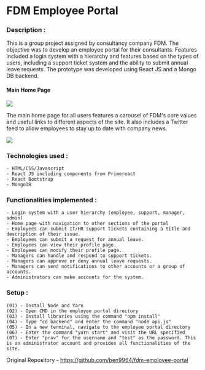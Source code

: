 # FDM Employee Portal

### Description :
This is a group project assigned by consultancy company FDM. The objective was to develop an employee portal for their consultants. Features included a login system with a hierarchy and features based on the types of users, including a support ticket system and the ability to submit annual leave requests. The prototype was developed using React JS and a Mongo DB backend.

#### Main Home Page

<img src="https://user-images.githubusercontent.com/78224090/193462910-77ed3036-467b-44e8-b605-d5661d39980b.PNG" />

The main home page for all users features a carousel of FDM's core values and useful links to different aspects of the site. It also includes a Twitter feed to allow employees to stay up to date with company news.

<img src="https://user-images.githubusercontent.com/78224090/193462914-e597436c-e406-4ef9-b448-05fb6e0a81a3.PNG" />



### Technologies used :
    - HTML/CSS/Javascript
    - React JS including components from Primereact
    - React Bootstrap
    - MongoDB
    
### Functionalities implemented :
    - Login system with a user hierarchy (employee, support, manager, admin)
    - Home page with navigation to other sections of the portal
    - Employees can submit IT/HR support tickets containing a title and description of their issue.
    - Employees can submit a request for annual leave.
    - Employees can view their profile page.
    - Employees can modify their profile page.
    - Managers can handle and respond to support tickets.
    - Managers can approve or deny annual leave requests.
    - Managers can send notifications to other accounts or a group of accounts.
    - Administrators can make accounts for the system.

### Setup :
    (01) - Install Node and Yarn
    (02) - Open CMD in the employee portal directory
    (03) - Install libraries using the command "npm install"
    (04) - Type "cd backend" and enter the command "node api.js"
    (05) - In a new terminal, navigate to the employee portal directory
    (06) - Enter the command "yarn start" and visit the URL specified
    (07) - Enter "prav" for the username and "test" as the password. This is an administrator account and provides all functionalities of the site.
    
Original Repository - https://github.com/ben9964/fdm-employee-portal
